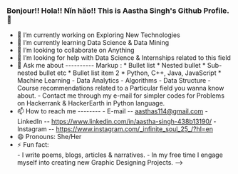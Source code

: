 ### Bonjour!! Hola!! Nǐn hǎo!! This is Aastha Singh's Github Profile. 👋


- 🔭 I’m currently working on Exploring New Technologies
- 🌱 I’m currently learning Data Science & Data Mining
- 👯 I’m looking to collaborate on Anything 
- 🤔 I’m looking for help with Data Science & Internships related to this field
- 💬 Ask me about ----------
Markup : * Bullet list
              * Nested bullet
                  * Sub-nested bullet etc
          * Bullet list item 2
      * Python, C++, Java, JavaScript
      * Machine Learning
      - Data Analytics
      - Algorithms
      - Data Structure
      - Course recommendations related to a Particular field you wanna know about.
      - Contact me through my e-mail for simpler codes for Problems on Hackerrank & HackerEarth in Python language.
- 📫 How to reach me --------
      - E-mail    -- aasthas114@gmail.com
      - LinkedIn  -- https://www.linkedin.com/in/aastha-singh-438b13190/
      - Instagram -- https://www.instagram.com/_infinite_soul_25_/?hl=en
- 😄 Pronouns: She/Her
- ⚡ Fun fact:  
      - I write poems, blogs, articles & narratives. 
      - In my free time I engage myself into creating new Graphic Designing Projects.
-->
